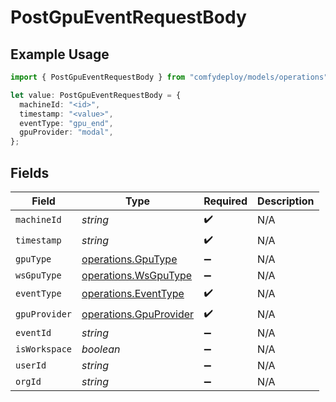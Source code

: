 # PostGpuEventRequestBody

## Example Usage

```typescript
import { PostGpuEventRequestBody } from "comfydeploy/models/operations";

let value: PostGpuEventRequestBody = {
  machineId: "<id>",
  timestamp: "<value>",
  eventType: "gpu_end",
  gpuProvider: "modal",
};
```

## Fields

| Field                                                            | Type                                                             | Required                                                         | Description                                                      |
| ---------------------------------------------------------------- | ---------------------------------------------------------------- | ---------------------------------------------------------------- | ---------------------------------------------------------------- |
| `machineId`                                                      | *string*                                                         | :heavy_check_mark:                                               | N/A                                                              |
| `timestamp`                                                      | *string*                                                         | :heavy_check_mark:                                               | N/A                                                              |
| `gpuType`                                                        | [operations.GpuType](../../models/operations/gputype.md)         | :heavy_minus_sign:                                               | N/A                                                              |
| `wsGpuType`                                                      | [operations.WsGpuType](../../models/operations/wsgputype.md)     | :heavy_minus_sign:                                               | N/A                                                              |
| `eventType`                                                      | [operations.EventType](../../models/operations/eventtype.md)     | :heavy_check_mark:                                               | N/A                                                              |
| `gpuProvider`                                                    | [operations.GpuProvider](../../models/operations/gpuprovider.md) | :heavy_check_mark:                                               | N/A                                                              |
| `eventId`                                                        | *string*                                                         | :heavy_minus_sign:                                               | N/A                                                              |
| `isWorkspace`                                                    | *boolean*                                                        | :heavy_minus_sign:                                               | N/A                                                              |
| `userId`                                                         | *string*                                                         | :heavy_minus_sign:                                               | N/A                                                              |
| `orgId`                                                          | *string*                                                         | :heavy_minus_sign:                                               | N/A                                                              |
